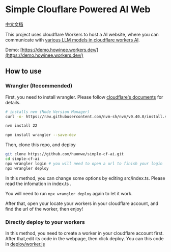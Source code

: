 # Simple Clouflare Powered AI Web
[中文文档](https://github.com/huonwe/simple-cf-ai/blob/main/doc/README.zh-cn.md)

This project uses cloudflare Workers to host a AI website, where you can communicate with [various LLM models in cloudflare workers AI](https://developers.cloudflare.com/workers-ai/models/).

Demo: [https://demo.howinee.workers.dev/](https://demo.howinee.workers.dev/)

## How to use
### Wrangler (Recommended)
First, you need to install wrangler. Please follow [cloudflare's documents](https://developers.cloudflare.com/workers/wrangler/install-and-update/) for details.

```bash
# installs nvm (Node Version Manager)
curl -o- https://raw.githubusercontent.com/nvm-sh/nvm/v0.40.0/install.sh | bash

nvm install 22

npm install wrangler --save-dev
```

Then, clone this repo, and deploy
```bash
git clone https://github.com/huonwe/simple-cf-ai.git
cd simple-cf-ai
npx wrangler login # you will need to open a url to finish your login
npx wrangler deploy
```

In this method, you can change some options by editing src/index.ts. Please read the infomation in index.ts .

You will need to run `npx wrangler deploy` again to let it work.

After that, open your locate your workers in your cloudflare account, and find the url of the worker, then enjoy!

### Directly deploy to your workers
In this method, you need to create a worker in your cloudflare account first. After that,edit its code in the webpage, then click deploy.
You can this code in [deploy/worker.js](https://github.com/huonwe/simple-cf-ai/blob/main/deploy/worker.js)
